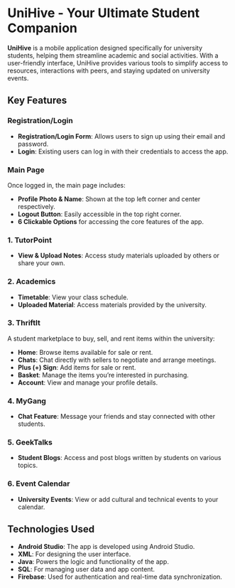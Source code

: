 # UniHive - Your Ultimate Student Companion

**UniHive** is a mobile application designed specifically for university students, helping them streamline academic and social activities. With a user-friendly interface, UniHive provides various tools to simplify access to resources, interactions with peers, and staying updated on university events.

## Key Features

### Registration/Login
- **Registration/Login Form**: Allows users to sign up using their email and password. 
- **Login**: Existing users can log in with their credentials to access the app.

### Main Page
Once logged in, the main page includes:
- **Profile Photo & Name**: Shown at the top left corner and center respectively.
- **Logout Button**: Easily accessible in the top right corner.
- **6 Clickable Options** for accessing the core features of the app.

### 1. TutorPoint
- **View & Upload Notes**: Access study materials uploaded by others or share your own.

### 2. Academics
- **Timetable**: View your class schedule.
- **Uploaded Material**: Access materials provided by the university.

### 3. ThriftIt
A student marketplace to buy, sell, and rent items within the university:
- **Home**: Browse items available for sale or rent.
- **Chats**: Chat directly with sellers to negotiate and arrange meetings.
- **Plus (+) Sign**: Add items for sale or rent.
- **Basket**: Manage the items you’re interested in purchasing.
- **Account**: View and manage your profile details.

### 4. MyGang
- **Chat Feature**: Message your friends and stay connected with other students.

### 5. GeekTalks
- **Student Blogs**: Access and post blogs written by students on various topics.

### 6. Event Calendar
- **University Events**: View or add cultural and technical events to your calendar.

## Technologies Used

- **Android Studio**: The app is developed using Android Studio.
- **XML**: For designing the user interface.
- **Java**: Powers the logic and functionality of the app.
- **SQL**: For managing user data and app content.
- **Firebase**: Used for authentication and real-time data synchronization.

